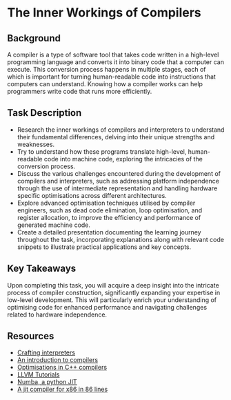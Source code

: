 # The Inner Workings of Compilers

## Background

A compiler is a type of software tool that takes code written in a high-level programming language and converts it into binary code that a computer can execute. This conversion process happens in multiple stages, each of which is important for turning human-readable code into instructions that computers can understand. Knowing how a compiler works can help programmers write code that runs more efficiently.

## Task Description

- Research the inner workings of compilers and interpreters to understand their fundamental differences, delving into their unique strengths and weaknesses.
- Try to understand how these programs translate high-level, human-readable code into machine code, exploring the intricacies of the conversion process.
- Discuss the various challenges encountered during the development of compilers and interpreters, such as addressing platform independence through the use of intermediate representation and handling hardware specific optimisations across different architectures.
- Explore advanced optimisation techniques utilised by compiler engineers, such as dead code elimination, loop optimisation, and register allocation, to improve the efficiency and performance of generated machine code.
- Create a detailed presentation documenting the learning journey throughout the task, incorporating explanations along with relevant code snippets to illustrate practical applications and key concepts.


## Key Takeaways

Upon completing this task, you will acquire a deep insight into the intricate process of compiler construction, significantly expanding your expertise in low-level development. This will particularly enrich your understanding of optimising code for enhanced performance and navigating challenges related to hardware independence.

## Resources

- [Crafting interpreters](https://craftinginterpreters.com/contents.html)
- [An introduction to compilers](https://nicoleorchard.com/blog/compilers/)
- [Optimisations in C++ compilers](https://queue.acm.org/detail.cfm?id=3372264)
- [LLVM Tutorials](https://llvm.org/docs/tutorial/)
- [Numba, a python JIT](http://numba.pydata.org/)
- [A jit compiler for x86 in 86 lines](https://github.com/EarlGray/c4)
